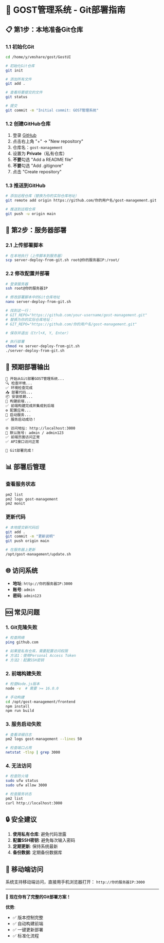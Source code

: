 # 🚀 GOST管理系统 - Git部署指南

## 📋 **第1步：本地准备Git仓库**

### 1.1 初始化Git
```bash
cd /home/y/vmshare/gost/GostUI

# 初始化Git仓库
git init

# 添加所有文件
git add .

# 查看将要提交的文件
git status

# 提交
git commit -m "Initial commit: GOST管理系统"
```

### 1.2 创建GitHub仓库
1. 登录 [GitHub](https://github.com)
2. 点击右上角 "+" → "New repository"
3. 仓库名：`gost-management`
4. 设置为 **Private**（私有仓库）
5. **不要**勾选 "Add a README file"
6. **不要**勾选 "Add .gitignore"
7. 点击 "Create repository"

### 1.3 推送到GitHub
```bash
# 添加远程仓库（替换为你的实际仓库地址）
git remote add origin https://github.com/你的用户名/gost-management.git

# 推送到远程仓库
git push -u origin main
```

## 🚀 **第2步：服务器部署**

### 2.1 上传部署脚本
```bash
# 在本地执行（上传脚本到服务器）
scp server-deploy-from-git.sh root@你的服务器IP:/root/
```

### 2.2 修改配置并部署
```bash
# 登录服务器
ssh root@你的服务器IP

# 修改部署脚本中的Git仓库地址
nano server-deploy-from-git.sh

# 找到这一行：
# GIT_REPO="https://github.com/your-username/gost-management.git"
# 替换为你的实际仓库地址：
# GIT_REPO="https://github.com/你的用户名/gost-management.git"

# 保存并退出（Ctrl+X, Y, Enter）

# 执行部署
chmod +x server-deploy-from-git.sh
./server-deploy-from-git.sh
```

## 🎯 **预期部署输出**

```bash
🚀 开始从Git部署GOST管理系统...
🔍 检查环境...
✅ 环境检查完成
📥 部署代码...
📦 安装依赖...
🔨 构建前端...
✅ 前端构建完成并集成到后端
⚙️ 配置应用...
🚀 启动服务...
✅ 服务启动成功！

🌐 访问地址: http://localhost:3000
🔐 默认账号: admin / admin123
✅ 前端页面访问正常
✅ API接口访问正常

🎉 Git部署完成！
```

## 📊 **部署后管理**

### 查看服务状态
```bash
pm2 list
pm2 logs gost-management
pm2 monit
```

### 更新代码
```bash
# 本地提交新代码后
git add .
git commit -m "更新说明"
git push origin main

# 在服务器上更新
/opt/gost-management/update.sh
```

## 🌐 **访问系统**

- **地址**: `http://你的服务器IP:3000`
- **账号**: `admin`
- **密码**: `admin123`

## 🆘 **常见问题**

### 1. Git克隆失败
```bash
# 检查网络
ping github.com

# 如果是私有仓库，需要配置访问权限
# 方法1：使用Personal Access Token
# 方法2：配置SSH密钥
```

### 2. 前端构建失败
```bash
# 检查Node.js版本
node -v  # 需要 >= 16.0.0

# 手动构建
cd /opt/gost-management/frontend
npm install
npm run build
```

### 3. 服务启动失败
```bash
# 查看详细日志
pm2 logs gost-management --lines 50

# 检查端口占用
netstat -tlnp | grep 3000
```

### 4. 无法访问
```bash
# 检查防火墙
sudo ufw status
sudo ufw allow 3000

# 检查服务状态
pm2 list
curl http://localhost:3000
```

## 🔒 **安全建议**

1. **使用私有仓库**: 避免代码泄露
2. **配置SSH密钥**: 避免每次输入密码
3. **定期更新**: 保持系统最新
4. **备份数据**: 定期备份数据库

## 📱 **移动端访问**

系统支持移动端访问，直接用手机浏览器打开：
`http://你的服务器IP:3000`

---

**🎉 现在你有了完整的Git部署方案！**

**优势**:
- ✅ 版本控制完整
- ✅ 自动构建前端
- ✅ 一键更新部署
- ✅ 标准化流程
